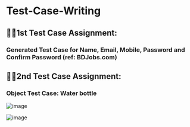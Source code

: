 # Test-Case-Writing

## 👨‍🏫1st Test Case Assignment: 
### Generated Test Case for Name, Email, Mobile, Password and Confirm Password (ref: BDJobs.com)



## 👨‍🏫2nd Test Case Assignment: 
### Object Test Case: Water bottle

![image](https://github.com/akashasmaul/Test-Case-Writing/assets/98410077/b2bdc16a-9837-4586-95c4-416659544cf7)

![image](https://github.com/akashasmaul/Test-Case-Writing/assets/98410077/136e35f9-54cb-4413-b60e-987e874b8cde)


